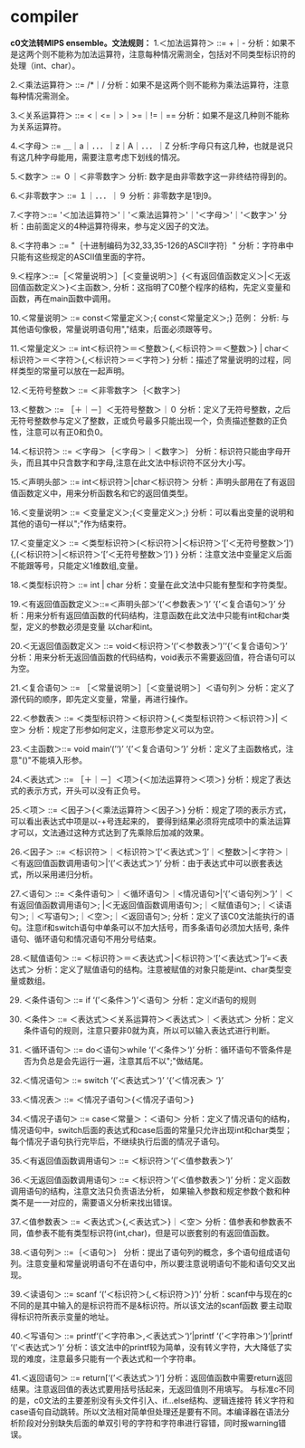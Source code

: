 # compiler
**c0文法转MIPS ensemble。文法规则：**
1.＜加法运算符＞ ::= +｜- 
分析：如果不是这两个则不能称为加法运算符，注意每种情况需测全，包括对不同类型标识符的处理（int、char）。

2.＜乘法运算符＞ ::= /*｜/ 
分析：如果不是这两个则不能称为乘法运算符，注意每种情况需测全。

3.＜关系运算符＞  ::=  <｜<=｜>｜>=｜!=｜==
分析：如果不是这几种则不能称为关系运算符。

4.＜字母＞   ::= ＿｜a｜．．．｜z｜A｜．．．｜Z
分析:字母只有这几种，也就是说只有这几种字母能用，需要注意考虑下划线的情况。

5.＜数字＞   ::= ０｜＜非零数字＞
分析: 数字是由非零数字这一非终结符得到的。

6.＜非零数字＞  ::= １｜．．．｜９
分析：非零数字是1到9。

7.＜字符＞::=  '＜加法运算符＞'｜'＜乘法运算符＞'｜'＜字母＞'｜'＜数字＞'
分析：由前面定义的4种运算符得来，参与定义因子的文法。

8.＜字符串＞   ::=  "｛十进制编码为32,33,35-126的ASCII字符｝"
分析：字符串中只能有这些规定的ASCII值里面的字符。

9.＜程序＞::=［＜常量说明＞］［＜变量说明＞］{＜有返回值函数定义＞|＜无返回值函数定义＞}＜主函数＞,
分析：这指明了C0整个程序的结构，先定义变量和函数，再在main函数中调用。

10.＜常量说明＞ ::= const＜常量定义＞;{ const＜常量定义＞;}
范例：
分析: 与其他语句像极，常量说明语句用","结束，后面必须跟等号。

11.＜常量定义＞   ::= int＜标识符＞＝＜整数＞{,＜标识符＞＝＜整数＞}
| char＜标识符＞＝＜字符＞{,＜标识符＞＝＜字符＞}
分析：描述了常量说明的过程，同样类型的常量可以放在一起声明。

12.＜无符号整数＞  ::= ＜非零数字＞｛＜数字＞｝

13.＜整数＞ ::= ［＋｜－］＜无符号整数＞｜０
分析：定义了无符号整数，之后无符号整数参与定义了整数，正或负号最多只能出现一个，负责描述整数的正负性，注意可以有正0和负0。

14.＜标识符＞ ::=  ＜字母＞｛＜字母＞｜＜数字＞｝
分析：标识符只能由字母开头，而且其中只含数字和字母,注意在此文法中标识符不区分大小写。

15.＜声明头部＞   ::=  int＜标识符＞|char＜标识符＞
分析：声明头部用在了有返回值函数定义中，用来分析函数名和它的返回值类型。

16.＜变量说明＞  ::= ＜变量定义＞;{＜变量定义＞;}
分析：可以看出变量的说明和其他的语句一样以";"作为结束符。

17.＜变量定义＞  ::= ＜类型标识符＞(＜标识符＞|＜标识符＞‘[’＜无符号整数＞‘]’){,(＜标识符＞|＜标识符＞‘[’＜无符号整数＞‘]’) }
分析：注意文法中变量定义后面不能跟等号，只能定义1维数组,变量。

18.＜类型标识符＞ ::= int | char
分析：变量在此文法中只能有整型和字符类型。

19.＜有返回值函数定义＞::=＜声明头部＞‘(’＜参数表＞‘)’ ‘{’＜复合语句＞‘}’
分析：用来分析有返回值函数的代码结构，注意函数在此文法中只能有int和char类型，定义的参数必须是变量
以char和int。

20.＜无返回值函数定义＞  ::= void＜标识符＞‘(’＜参数表＞‘)’‘{’＜复合语句＞‘}’
分析：用来分析无返回值函数的代码结构，void表示不需要返回值，符合语句可以为空。

21.＜复合语句＞   ::=  ［＜常量说明＞］［＜变量说明＞］＜语句列＞
分析：定义了源代码的顺序，即先定义变量，常量，再进行操作。

22.＜参数表＞ ::=  ＜类型标识符＞＜标识符＞{,＜类型标识符＞＜标识符＞}| ＜空＞
分析：规定了形参如何定义，注意形参定义可以为空。

23.＜主函数＞::= void main‘(’‘)’ ‘{’＜复合语句＞‘}’
分析：定义了主函数格式，注意"()"不能填入形参。

24.＜表达式＞ ::= ［＋｜－］＜项＞{＜加法运算符＞＜项＞}
分析：规定了表达式的表示方式，开头可以没有正负号。

25.＜项＞ ::= ＜因子＞{＜乘法运算符＞＜因子＞}
分析：规定了项的表示方式，可以看出表达式中项是以-+号连起来的，
要得到结果必须将完成项中的乘法运算才可以，文法通过这种方式达到了先乘除后加减的效果。

26.＜因子＞ ::= ＜标识符＞｜＜标识符＞‘[’＜表达式＞‘]’｜＜整数＞|＜字符＞｜＜有返回值函数调用语句＞|‘(’＜表达式＞‘)’
分析：由于表达式中可以嵌套表达式，所以采用递归分析。

27.＜语句＞ ::= ＜条件语句＞｜＜循环语句＞｜<情况语句>|‘{’＜语句列＞‘}’｜＜有返回值函数调用语句＞; |＜无返回值函数调用语句＞;｜＜赋值语句＞;｜＜读语句＞;｜＜写语句＞;｜＜空＞;｜＜返回语句＞;
分析：定义了该C0文法能执行的语句。注意if和switch语句中单条可以不加大括号，而多条语句必须加大括号,
条件语句、循环语句和情况语句不用分号结束。

28.＜赋值语句＞   ::=  ＜标识符＞＝＜表达式＞|＜标识符＞‘[’＜表达式＞‘]’=＜表达式＞
分析：定义了赋值语句的结构。注意被赋值的对象只能是int、char类型变量或数组。

29. ＜条件语句＞  ::=  if ‘(’＜条件＞‘)’＜语句＞
分析：定义if语句的规则

30. ＜条件＞ ::=  ＜表达式＞＜关系运算符＞＜表达式＞｜＜表达式＞
分析：定义条件语句的规则，注意只要非0就为真，所以可以输入表达式进行判断。

31. ＜循环语句＞   ::=  do＜语句＞while ‘(’＜条件＞‘)’
分析：循环语句不管条件是否为负总是会先运行一遍，注意其后不以";"做结尾。

32.＜情况语句＞  ::=  switch ‘(’＜表达式＞‘)’ ‘{’＜情况表＞ ‘}’

33.＜情况表＞   ::=  ＜情况子语句＞{＜情况子语句＞}

34.＜情况子语句＞  ::=  case＜常量＞：＜语句＞
分析：定义了情况语句的结构，情况语句中，switch后面的表达式和case后面的常量只允许出现int和char类型；每个情况子语句执行完毕后，不继续执行后面的情况子语句。 

35.＜有返回值函数调用语句＞ ::= ＜标识符＞‘(’＜值参数表＞‘)’

36.＜无返回值函数调用语句＞ ::= ＜标识符＞‘(’＜值参数表＞‘)’
分析：定义函数调用语句的结构，注意文法只负责语法分析，
如果输入参数和规定参数个数和种类不是一一对应的，需要语义分析来找出错误。

37.＜值参数表＞   ::= ＜表达式＞{,＜表达式＞}｜＜空＞
分析：值参表和参数表不同，值参表不能有类型标识符(int,char)，但是可以嵌套别的有返回值函数。

38.＜语句列＞   ::=｛＜语句＞｝
分析：提出了语句列的概念，多个语句组成语句列。注意变量和常量说明语句不在语句中，所以要注意说明语句不能和语句交叉出现。

39.＜读语句＞    ::=  scanf ‘(’＜标识符＞{,＜标识符＞}‘)’
分析：scanf中与现在的c不同的是其中输入的是标识符而不是&标识符。所以该文法的scanf函数
要主动取得标识符所表示变量的地址。

40.＜写语句＞    ::=  printf‘(’＜字符串＞,＜表达式＞‘)’|printf ‘(’＜字符串＞‘)’|printf ‘(’＜表达式＞‘)’
分析：该文法中的printf较为简单，没有转义字符，大大降低了实现的难度，注意最多只能有一个表达式和一个字符串。

41.＜返回语句＞   ::=  return[‘(’＜表达式＞‘)’]
分析：返回值函数中需要return返回结果。注意返回值的表达式要用括号括起来，无返回值则不用填写。
与标准c不同的是，c0文法的主要差别没有头文件引入、if…else结构、逻辑连接符
转义字符和case语句自动跳转。所以文法相对简单但处理还是要有不同。本编译器在语法分析阶段对分别缺失后面的单双引号的字符和字符串进行容错，同时报warning错误。
